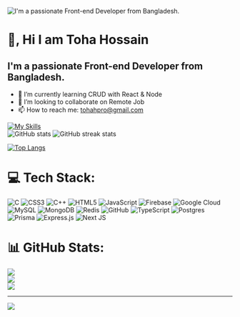 

![I'm a passionate Front-end Developer from Bangladesh.](https://i.ibb.co/nczXxr6/git-hub-banner.jpg)

# 👋, Hi I am Toha Hossain
## I'm a passionate Front-end Developer from Bangladesh.


- 🌱 I’m currently learning CRUD with React & Node 
- 👯 I’m looking to collaborate on Remote Job 
- 📫 How to reach me: tohahpro@gmail.com 

[![My Skills](https://skillicons.dev/icons?i=html,css,js,bootstrap,tailwind,github,mongodb,nodejs,react,firebase)](https://skillicons.dev)     
![GitHub stats](https://github-readme-stats.vercel.app/api?username=tohahpro&show_icons=true)    ![GitHub streak stats](https://streak-stats.demolab.com/?user=tohahpro)  



[![Top Langs](https://github-readme-stats.vercel.app/api/top-langs/?username=tohahpro)](https://github.com/anuraghazra/github-readme-stats)














# 💻 Tech Stack:
![C](https://img.shields.io/badge/c-%2300599C.svg?style=flat&logo=c&logoColor=white) ![CSS3](https://img.shields.io/badge/css3-%231572B6.svg?style=flat&logo=css3&logoColor=white) ![C++](https://img.shields.io/badge/c++-%2300599C.svg?style=flat&logo=c%2B%2B&logoColor=white) ![HTML5](https://img.shields.io/badge/html5-%23E34F26.svg?style=flat&logo=html5&logoColor=white) ![JavaScript](https://img.shields.io/badge/javascript-%23323330.svg?style=flat&logo=javascript&logoColor=%23F7DF1E) ![Firebase](https://img.shields.io/badge/firebase-%23039BE5.svg?style=flat&logo=firebase) ![Google Cloud](https://img.shields.io/badge/GoogleCloud-%234285F4.svg?style=flat&logo=google-cloud&logoColor=white) ![MySQL](https://img.shields.io/badge/mysql-4479A1.svg?style=flat&logo=mysql&logoColor=white) ![MongoDB](https://img.shields.io/badge/MongoDB-%234ea94b.svg?style=flat&logo=mongodb&logoColor=white) ![Redis](https://img.shields.io/badge/redis-%23DD0031.svg?style=flat&logo=redis&logoColor=white) ![GitHub](https://img.shields.io/badge/github-%23121011.svg?style=flat&logo=github&logoColor=white) ![TypeScript](https://img.shields.io/badge/typescript-%23007ACC.svg?style=flat&logo=typescript&logoColor=white) ![Postgres](https://img.shields.io/badge/postgres-%23316192.svg?style=flat&logo=postgresql&logoColor=white) ![Prisma](https://img.shields.io/badge/Prisma-3982CE?style=flat&logo=Prisma&logoColor=white) ![Express.js](https://img.shields.io/badge/express.js-%23404d59.svg?style=flat&logo=express&logoColor=%2361DAFB) ![Next JS](https://img.shields.io/badge/Next-black?style=flat&logo=next.js&logoColor=white)
# 📊 GitHub Stats:
![](https://github-readme-stats.vercel.app/api?username=tohahpro&theme=dark&hide_border=false&include_all_commits=false&count_private=false)<br/>
![](https://nirzak-streak-stats.vercel.app/?user=tohahpro&theme=dark&hide_border=false)<br/>
![](https://github-readme-stats.vercel.app/api/top-langs/?username=tohahpro&theme=dark&hide_border=false&include_all_commits=false&count_private=false&layout=compact)

---
[![](https://visitcount.itsvg.in/api?id=tohahpro&icon=0&color=0)](https://visitcount.itsvg.in)

<!-- Proudly created with GPRM ( https://gprm.itsvg.in ) -->
